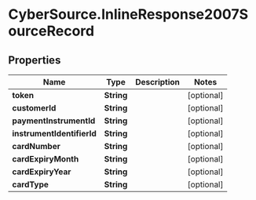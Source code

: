 # CyberSource.InlineResponse2007SourceRecord

## Properties
Name | Type | Description | Notes
------------ | ------------- | ------------- | -------------
**token** | **String** |  | [optional] 
**customerId** | **String** |  | [optional] 
**paymentInstrumentId** | **String** |  | [optional] 
**instrumentIdentifierId** | **String** |  | [optional] 
**cardNumber** | **String** |  | [optional] 
**cardExpiryMonth** | **String** |  | [optional] 
**cardExpiryYear** | **String** |  | [optional] 
**cardType** | **String** |  | [optional] 


